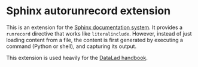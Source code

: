 # Sphinx autorunrecord extension

This is an extension for the [Sphinx documentation system](sphinx-doc.org). It
provides a `runrecord` directive that works like `literalinclude`. However,
instead of just loading content from a file, the content is first generated by
executing a command (Python or shell), and capturing its output.

This extension is used heavily for the [DataLad
handbook](http://handbook.datalad.org).
